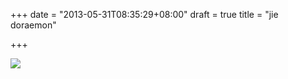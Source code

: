 +++
date = "2013-05-31T08:35:29+08:00"
draft = true
title = "jie doraemon"

+++




![](/images/jie.doraemon.jpg)